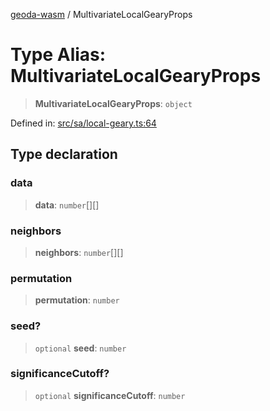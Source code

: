 [geoda-wasm](../globals.md) / MultivariateLocalGearyProps

# Type Alias: MultivariateLocalGearyProps

> **MultivariateLocalGearyProps**: `object`

Defined in: [src/sa/local-geary.ts:64](https://github.com/GeoDaCenter/geoda-lib/blob/92ce80b2e81e5a6276ad0890a9a8fe638734b201/src/js/src/sa/local-geary.ts#L64)

## Type declaration

### data

> **data**: `number`[][]

### neighbors

> **neighbors**: `number`[][]

### permutation

> **permutation**: `number`

### seed?

> `optional` **seed**: `number`

### significanceCutoff?

> `optional` **significanceCutoff**: `number`
